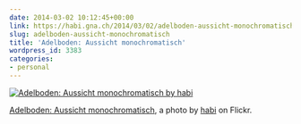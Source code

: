 ```yaml
---
date: 2014-03-02 10:12:45+00:00
link: https://habi.gna.ch/2014/03/02/adelboden-aussicht-monochromatisch/
slug: adelboden-aussicht-monochromatisch
title: 'Adelboden: Aussicht monochromatisch'
wordpress_id: 3383
categories:
- personal
---
```


[![Adelboden: Aussicht monochromatisch by habi](https://static.flickr.com/3782/12874841033_bc4a7806a2.jpg)](https://www.flickr.com/photos/habi/12874841033/)  

[Adelboden: Aussicht monochromatisch](https://www.flickr.com/photos/habi/12874841033/), a photo by [habi](https://www.flickr.com/photos/habi/) on Flickr.